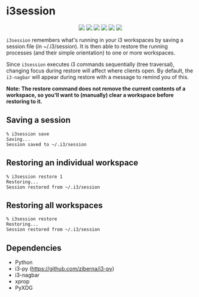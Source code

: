 i3session
=========

<p align="center">
  <img src="https://img.shields.io/badge/Maintained%3F-Yes-green?style=for-the-badge">
  <img src="https://img.shields.io/github/license/TheCynicalTeam/i3session?style=for-the-badge">
  <img src="https://img.shields.io/github/issues/TheCynicalTeam/i3session?color=violet&style=for-the-badge">
  <img src="https://img.shields.io/github/stars/TheCynicalTeam/i3session?style=for-the-badge">
  <img src="https://img.shields.io/github/forks/TheCynicalTeam/i3session?color=teal&style=for-the-badge">
  <img src="https://github.com/TheCynicalTeam/i3session/blob/master/Swallow.gif">
</p>

`i3session` remembers what's running in your i3 workspaces by saving a session file (in ~/.i3/session).
It is then able to restore the running processes (and their simple orientation) to one or more workspaces.

Since `i3session` executes i3 commands sequentially (tree traversal), changing focus during restore will affect where clients open. By default, the `i3-nagbar` will appear during restore with a message to remind you of this.

**Note: The restore command does not remove the current contents of a workspace, so you'll want to (manually) clear a workspace before restoring to it.**

Saving a session
----------------

	% i3session save
	Saving...
	Session saved to ~/.i3/session


Restoring an individual workspace
---------------------------------

	% i3session restore 1
	Restoring...
	Session restored from ~/.i3/session


Restoring all workspaces
------------------------

	% i3session restore
	Restoring...
	Session restored from ~/.i3/session

Dependencies
------------

* Python
* i3-py (https://github.com/ziberna/i3-py)
* i3-nagbar
* xprop
* PyXDG
